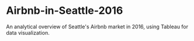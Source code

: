# Airbnb-in-Seattle-2016
An analytical overview of Seattle's Airbnb market in 2016, using Tableau for data visualization.
